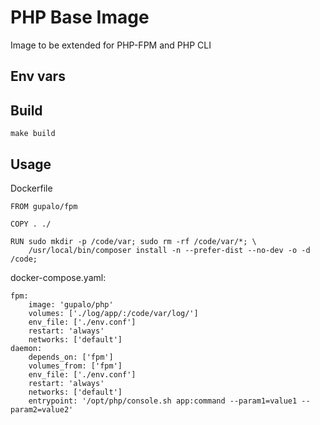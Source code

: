 PHP Base Image
==============

Image to be extended for PHP-FPM and PHP CLI 

Env vars
--------

Build
-----

    make build

Usage
-----

Dockerfile

    FROM gupalo/fpm

    COPY . ./
    
    RUN sudo mkdir -p /code/var; sudo rm -rf /code/var/*; \
        /usr/local/bin/composer install -n --prefer-dist --no-dev -o -d /code;


docker-compose.yaml:

    fpm:
        image: 'gupalo/php'
        volumes: ['./log/app/:/code/var/log/']
        env_file: ['./env.conf']
        restart: 'always'
        networks: ['default']
    daemon:
        depends_on: ['fpm']
        volumes_from: ['fpm']
        env_file: ['./env.conf']
        restart: 'always'
        networks: ['default']
        entrypoint: '/opt/php/console.sh app:command --param1=value1 --param2=value2'

